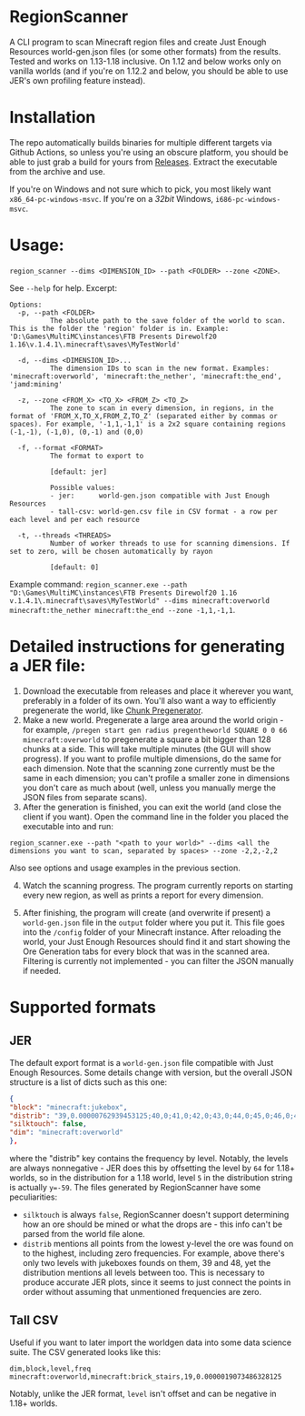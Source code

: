 # RegionScanner
A CLI program to scan Minecraft region files and create Just Enough Resources world-gen.json files (or some other formats) from the results. Tested and works on 1.13-1.18 inclusive. On 1.12 and below works only on vanilla worlds (and if you're on 1.12.2 and below, you should be able to use JER's own profiling feature instead).

# Installation
The repo automatically builds binaries for multiple different targets via Github Actions, so unless you're using an obscure platform, you should be able to just grab a build for yours from [Releases](https://github.com/RundownRhino/RegionScanner/releases/latest). Extract the executable from the archive and use.

If you're on Windows and not sure which to pick, you most likely want `x86_64-pc-windows-msvc`. If you're on a *32bit* Windows, `i686-pc-windows-msvc`.

# Usage:
`region_scanner --dims <DIMENSION_ID> --path <FOLDER> --zone <ZONE>`.

See `--help` for help. Excerpt:
```
Options:
  -p, --path <FOLDER>
          The absolute path to the save folder of the world to scan. This is the folder the 'region' folder is in. Example: 'D:\Games\MultiMC\instances\FTB Presents Direwolf20 1.16\v.1.4.1\.minecraft\saves\MyTestWorld'

  -d, --dims <DIMENSION_ID>...
          The dimension IDs to scan in the new format. Examples: 'minecraft:overworld', 'minecraft:the_nether', 'minecraft:the_end', 'jamd:mining'

  -z, --zone <FROM_X> <TO_X> <FROM_Z> <TO_Z>
          The zone to scan in every dimension, in regions, in the format of 'FROM_X,TO_X,FROM_Z,TO_Z' (separated either by commas or spaces). For example, '-1,1,-1,1' is a 2x2 square containing regions (-1,-1), (-1,0), (0,-1) and (0,0)

  -f, --format <FORMAT>
          The format to export to

          [default: jer]

          Possible values:
          - jer:      world-gen.json compatible with Just Enough Resources
          - tall-csv: world-gen.csv file in CSV format - a row per each level and per each resource

  -t, --threads <THREADS>
          Number of worker threads to use for scanning dimensions. If set to zero, will be chosen automatically by rayon

          [default: 0]
```

Example command: `region_scanner.exe --path "D:\Games\MultiMC\instances\FTB Presents Direwolf20 1.16 v.1.4.1\.minecraft\saves\MyTestWorld" --dims minecraft:overworld minecraft:the_nether minecraft:the_end --zone -1,1,-1,1`.

# Detailed instructions for generating a JER file:
1. Download the executable from releases and place it wherever you want, preferably in a folder of its own. You'll also want a way to efficiently pregenerate the world, like [Chunk Pregenerator](https://www.curseforge.com/minecraft/mc-mods/chunkpregenerator).
2. Make a new world. Pregenerate a large area around the world origin - for example, `/pregen start gen radius pregentheworld SQUARE 0 0 66 minecraft:overworld` to pregenerate a square a bit bigger than 128 chunks at a side. This will take multiple minutes (the GUI will show progress). If you want to profile multiple dimensions, do the same for each dimension. Note that the scanning zone currently must be the same in each dimension; you can't profile a smaller zone in dimensions you don't care as much about (well,  unless you manually merge the JSON files from separate scans).
3. After the generation is finished, you can exit the world (and close the client if you want). Open the command line in the folder you placed the executable into and run: 
```
region_scanner.exe --path "<path to your world>" --dims <all the dimensions you want to scan, separated by spaces> --zone -2,2,-2,2
```
Also see options and usage examples in the previous section.

4. Watch the scanning progress. The program currently reports on starting every new region, as well as prints a report for every dimension.

5. After finishing, the program will create (and overwrite if present) a `world-gen.json` file in the `output` folder where you put it. This file goes into the `/config` folder of your Minecraft instance. After reloading the world, your Just Enough Resources should find it and start showing the Ore Generation tabs for every block that was in the scanned area. Filtering is currently not implemented - you can filter the JSON manually if needed.

# Supported formats
## JER
The default export format is a `world-gen.json` file compatible with Just Enough Resources. Some details change with version, but the overall JSON structure is a list of dicts such as this one:
```json
{
"block": "minecraft:jukebox",
"distrib": "39,0.00000762939453125;40,0;41,0;42,0;43,0;44,0;45,0;46,0;47,0;48,0.00000762939453125;",
"silktouch": false,
"dim": "minecraft:overworld"
},
```
where the "distrib" key contains the frequency by level. Notably, the levels are always nonnegative - JER does this by offsetting the level by `64` for 1.18+ worlds, so in the distribution for a 1.18 world, level `5` in the distribution string is actually `y=-59`.
The files generated by RegionScanner have some peculiarities:
- `silktouch` is always `false`, RegionScanner doesn't  support determining how an ore should be mined or what the drops are - this info can't be parsed from the world file alone.
- `distrib` mentions all points from the lowest y-level the ore was found on to the highest, including zero frequencies. For example, above there's only two levels with jukeboxes founds on them, 39 and 48, yet the distribution mentions all levels between too. This is necessary to produce accurate JER plots, since it seems to just connect the points in order without assuming that unmentioned frequencies are zero.

## Tall CSV
Useful if you want to later import the worldgen data into some data science suite. The CSV generated looks like this:
```csv
dim,block,level,freq
minecraft:overworld,minecraft:brick_stairs,19,0.0000019073486328125
```
Notably, unlike the JER format, `level` isn't offset and can be negative in 1.18+ worlds.